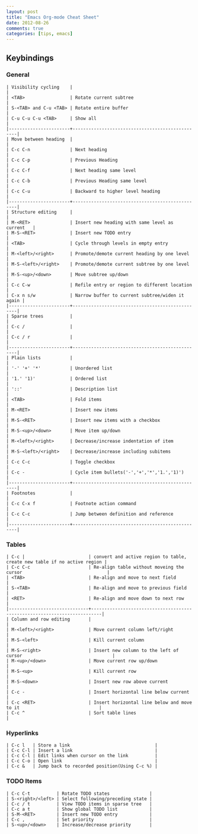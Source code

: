 ```yaml
---
layout: post
title: "Emacs Org-mode Cheat Sheet"
date: 2012-08-26
comments: true
categories: [tips, emacs]
---
```


<!--more-->


## Keybindings

### General

    | Visibility cycling    |                                                 |
    | <TAB>                 | Rotate current subtree                          |
    | S-<TAB> and C-u <TAB> | Rotate entire buffer                            |
    | C-u C-u C-u <TAB>     | Show all                                        |
    |-----------------------+-------------------------------------------------|
    | Move between heading  |                                                 |
    | C-c C-n               | Next heading                                    |
    | C-c C-p               | Previous Heading                                |
    | C-c C-f               | Next heading same level                         |
    | C-c C-b               | Previous Heading same level                     |
    | C-c C-u               | Backward to higher level heading                |
    |-----------------------+-------------------------------------------------|
    | Structure editing     |                                                 |
    | M-<RET>               | Insert new heading with same level as current   |
    | M-S-<RET>             | Insert new TODO entry                           |
    | <TAB>                 | Cycle through levels in empty entry             |
    | M-<left>/<right>      | Promote/demote current heading by one level     |
    | M-S-<left>/<right>    | Promote/demote current subtree by one level     |
    | M-S-<up>/<down>       | Move subtree up/down                            |
    | C-c C-w               | Refile entry or region to different location    |
    | C-x n s/w             | Narrow buffer to current subtree/widen it again |
    |-----------------------+-------------------------------------------------|
    | Sparse trees          |                                                 |
    | C-c /                 |                                                 |
    | C-c / r               |                                                 |
    |-----------------------+-------------------------------------------------|
    | Plain lists           |                                                 |
    | '-' '+' '*'           | Unordered list                                  |
    | '1.' '1)'             | Ordered list                                    |
    | '::'                  | Description list                                |
    | <TAB>                 | Fold items                                      |
    | M-<RET>               | Insert new items                                |
    | M-S-<RET>             | Insert new items with a checkbox                |
    | M-S-<up>/<down>       | Move item up/down                               |
    | M-<left>/<right>      | Decrease/increase indentation of item           |
    | M-S-<left>/<right>    | Decrease/increase including subitems            |
    | C-c C-c               | Toggle checkbox                                 |
    | C-c -                 | Cycle item bullets('-','+','*','1.','1)')       |
    |-----------------------+-------------------------------------------------|
    | Footnotes             |                                                 |
    | C-c C-x f             | Footnote action command                         |
    | C-c C-c               | Jump between definition and reference           |
    |-----------------------+-------------------------------------------------|


### Tables

    | C-c |                        | convert and active region to table, create new table if no active region |
    | C-c C-c                      | Re-align table without moveing the cursor                                |
    | <TAB>                        | Re-align and move to next field                                          |
    | S-<TAB>                      | Re-align and move to previous field                                      |
    | <RET>                        | Re-align and move down to next row                                       |
    |------------------------------+--------------------------------------------------------------------------|
    | Column and row editing       |                                                                          |
    | M-<left>/<right>             | Move current column left/right                                           |
    | M-S-<left>                   | Kill current column                                                      |
    | M-S-<right>                  | Insert new column to the left of cursor                                  |
    | M-<up>/<down>                | Move current row up/down                                                 |
    | M-S-<up>                     | Kill current row                                                         |
    | M-S-<down>                   | Insert new row above current                                             |
    | C-c -                        | Insert horizontal line below current                                     |
    | C-c <RET>                    | Insert horizontal line below and move to it                              |
    | C-c ^                        | Sort table lines                                                         |

### Hyperlinks

    | C-c l   | Store a link                                |
    | C-c C-l | Insert a link                               |
    | C-c C-l | Edit links when cursor on the link          |
    | C-c C-o | Open link                                   |
    | C-c &   | Jump back to recorded position(Using C-c %) |

### TODO Items

    | C-c C-t          | Rotate TODO states               |
    | S-<right>/<left> | Select following/preceding state |
    | C-c / t          | View TODO items in sparse tree   |
    | C-c a t          | Show global TODO list            |
    | S-M-<RET>        | Insert new TODO entry            |
    | C-c ,            | Set priority                     |
    | S-<up>/<down>    | Increase/decrease priority       |
